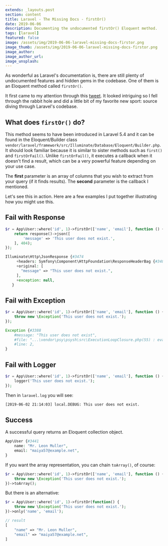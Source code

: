 ```yaml
---
extends: _layouts.post
section: content
title: Laravel - The Missing Docs - firstOr()
date: 2019-06-06
description: Documenting the undocumented firstOr() Eloquent method.
tags: [laravel]
featured: false
image: /assets/img/2019-06-06-laravel-missing-docs-firstor.png
image_thumb: /assets/img/2019-06-06-laravel-missing-docs-firstor.png
image_author:
image_author_url:
image_unsplash:
---
```


As wonderful as Laravel's documentation is, there are still plenty of undocumented features and hidden gems in the codebase. One of them is an Eloquent method called `firstOr()`.

It first came to my attention through this [tweet](https://twitter.com/codebyjeff/status/1130253186973888512/photo/1). It looked intriguing so I fell through the rabbit hole and did a little bit of my favorite new sport: source diving through Laravel's codebase.

## What does `firstOr()` do?

This method seems to have been introduced in Laravel 5.4 and it can be found in the Eloquent/Builder class `vendor/laravel/framework/src/Illuminate/Database/Eloquent/Builder.php`. It should look familiar because it is similar to sister methods such as `first()` and `firstOrFail()`. Unlike `firstOrFail()`, it executes a callback when it doesn't find a result, which can be a very powerful feature depending on your use case.

The **first** parameter is an array of columns that you wish to extract from your query (if it finds results). The **second** parameter is the callback I mentioned.

Let's see this in action. Here are a few examples I put together illustrating how you might use this.

## Fail with Response

```php
$r = App\User::where('id', 1)->firstOr(['name', 'email'], function () {
    return response()->json([
        'message' => 'This user does not exist.',
    ], 404);
});
```

```php
Illuminate\Http\JsonResponse {#3474
     +headers: Symfony\Component\HttpFoundation\ResponseHeaderBag {#3480},
     +original: [
       "message" => "This user does not exist.",
     ],
     +exception: null,
   }
```

## Fail with Exception

```php
$r = App\User::where('id', 1)->firstOr(['name', 'email'], function () {
    throw new \Exception('This user does not exist.');
});
```

```php
Exception {#3388
    #message: "This user does not exist",
    #file: "...\vendor\psy\psysh\src\ExecutionLoopClosure.php(55) : eval()'d code",
    #line: 2,
}
```

## Fail with Logger

```php
$r = App\User::where('id', 1)->firstOr(['name', 'email'], function () {
    logger('This user does not exist.');
});
```

Then in `laravel.log` you will see:

```bash
[2019-06-02 21:14:03] local.DEBUG: This user does not exist.
```

## Success

A successful query returns an Eloquent collection object.

```php
App\User {#3441
    name: "Mr. Leon Muller",
    email: "maiya57@example.net",
}
```

If you want the array representation, you can chain `toArray()`, of course:

```php
$r = App\User::where('id', 1)->firstOr(['name', 'email'], function () {
    throw new \Exception('This user does not exist.');
})->toArray();
```

But there is an alternative:

```php
$r = App\User::where('id', 1)->firstOr(function() {
    throw new \Exception('This user does not exist.');
})->only('name', 'email');
```

```php
// result
[
    "name" => "Mr. Leon Muller",
    "email" => "maiya57@example.net",
]
```


